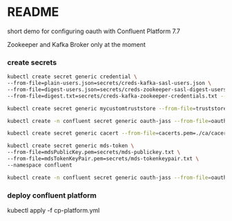 # README

short demo for configuring oauth with Confluent Platform 7.7

Zookeeper and Kafka Broker only at the moment

### create secrets

```bash
kubectl create secret generic credential \
--from-file=plain-users.json=secrets/creds-kafka-sasl-users.json \
--from-file=digest-users.json=secrets/creds-zookeeper-sasl-digest-users.json \
--from-file=digest.txt=secrets/creds-kafka-zookeeper-credentials.txt --namespace confluent 
```

```bash
kubectl create secret generic mycustomtruststore --from-file=truststore.jks=./jks/truststore.jks -n confluent
```


```bash
kubectl create -n confluent secret generic oauth-jass --from-file=oauth.txt=secrets/oauth_jaas.txt
```

```bash
kubectl create secret generic cacert --from-file=cacerts.pem=./ca/cacerts.pem -n confluent
```

```bash
kubectl create secret generic mds-token \
--from-file=mdsPublicKey.pem=secrets/mds-publickey.txt \
--from-file=mdsTokenKeyPair.pem=secrets/mds-tokenkeypair.txt \
--namespace confluent
```

```bash
kubectl create -n confluent secret generic oauth-jass --from-file=oauth.txt=secrets/oauth_jaas.txt
```

### deploy confluent platform
kubectl apply -f cp-platform.yml
